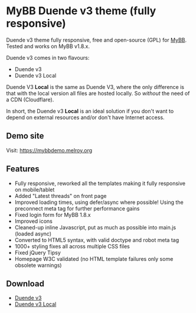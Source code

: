 # MyBB Duende v3 theme (fully responsive)

Duende v3 theme fully responsive, free and open-source (GPL) for [MyBB](https://mybb.com/). Tested and works on MyBB v1.8.x.

Duende v3 comes in two flavours:

 - Duende v3
 - Duende v3 Local
 
 Duende V3 **Local** is the same as Duende V3, where the only difference is that with the local version all files are hosted locally. So *without* the need of a CDN (Cloudflare).
 
 In short, the Duende v3 **Local** is an ideal solution if you don't want to depend on external resources and/or don't have Internet access.

## Demo site

Visit: https://mybbdemo.melroy.org

## Features

- Fully responsive, reworked all the templates making it fully responsive on mobile/tablet
- Added "Latest threads" on front page
- Improved loading times, using defer/async where possible! Using the preconnect meta tag for further performance gains
- Fixed login form for MyBB 1.8.x
- Improved icons
- Cleaned-up inline Javascript, put as much as possible into main.js (loaded async)
- Converted to HTML5 syntax, with valid doctype and robot meta tag
- 1000+ styling fixes all across multiple CSS files
- Fixed jQuery Tipsy
- Homepage W3C validated (no HTML template failures only some obsolete warnings)

## Download

- [Duende v3](duende_v3.zip)
- [Duende v3 Local](duende_v3_local.zip)
